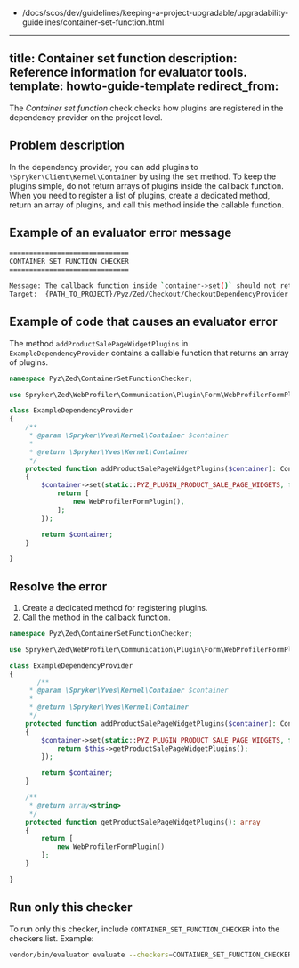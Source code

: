   - /docs/scos/dev/guidelines/keeping-a-project-upgradable/upgradability-guidelines/container-set-function.html
---
title: Container set function
description: Reference information for evaluator tools.
template: howto-guide-template
redirect_from:
---

The *Container set function* check checks how plugins are registered in the dependency provider on the project level.

## Problem description

In the dependency provider, you can add plugins to `\Spryker\Client\Kernel\Container` by using the `set` method. To keep the plugins simple, do not return arrays of plugins inside the callback function. When you need to register a list of plugins, create a dedicated method, return an array of plugins, and call this method inside the callable function.

## Example of an evaluator error message

```bash
==============================
CONTAINER SET FUNCTION CHECKER
==============================

Message: The callback function inside `container->set()` should not return an array directly but instead call another method. Please review your code and make the necessary changes.
Target:  {PATH_TO_PROJECT}/Pyz/Zed/Checkout/CheckoutDependencyProvider.php:{LINE_NUMBER}
```

## Example of code that causes an evaluator error

The method `addProductSalePageWidgetPlugins` in `ExampleDependencyProvider` contains a callable function that returns an array of plugins.

```php
namespace Pyz\Zed\ContainerSetFunctionChecker;

use Spryker\Zed\WebProfiler\Communication\Plugin\Form\WebProfilerFormPlugin;

class ExampleDependencyProvider
{
    /**
     * @param \Spryker\Yves\Kernel\Container $container
     *
     * @return \Spryker\Yves\Kernel\Container
     */
    protected function addProductSalePageWidgetPlugins($container): Container
    {
        $container->set(static::PYZ_PLUGIN_PRODUCT_SALE_PAGE_WIDGETS, function () {
            return [
                new WebProfilerFormPlugin(),
            ];
        });

        return $container;
    }

}
```

## Resolve the error

1. Create a dedicated method for registering plugins.
2. Call the method in the callback function.


```php
namespace Pyz\Zed\ContainerSetFunctionChecker;

use Spryker\Zed\WebProfiler\Communication\Plugin\Form\WebProfilerFormPlugin;

class ExampleDependencyProvider
{
       /**
     * @param \Spryker\Yves\Kernel\Container $container
     *
     * @return \Spryker\Yves\Kernel\Container
     */
    protected function addProductSalePageWidgetPlugins($container): Container
    {
        $container->set(static::PYZ_PLUGIN_PRODUCT_SALE_PAGE_WIDGETS, function () {
            return $this->getProductSalePageWidgetPlugins();
        });

        return $container;
    }

    /**
     * @return array<string>
     */
    protected function getProductSalePageWidgetPlugins(): array
    {
        return [
            new WebProfilerFormPlugin()
        ];
    }

}
```


## Run only this checker

To run only this checker, include `CONTAINER_SET_FUNCTION_CHECKER` into the checkers list. Example:
```bash
vendor/bin/evaluator evaluate --checkers=CONTAINER_SET_FUNCTION_CHECKER
```
